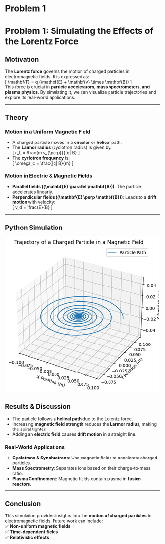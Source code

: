 # Problem 1
# **Problem 1: Simulating the Effects of the Lorentz Force**  

## **Motivation**  
The **Lorentz force** governs the motion of charged particles in electromagnetic fields. It is expressed as:  
\[
\mathbf{F} = q (\mathbf{E} + \mathbf{v} \times \mathbf{B})
\]  
This force is crucial in **particle accelerators, mass spectrometers, and plasma physics**. By simulating it, we can visualize particle trajectories and explore its real-world applications.  

---

## **Theory**  

### **Motion in a Uniform Magnetic Field**  
- A charged particle moves in a **circular** or **helical** path.  
- The **Larmor radius** (cyclotron radius) is given by:  
  \[
  r_L = \frac{m v_{\perp}}{|q| B}
  \]  
- The **cyclotron frequency** is:  
  \[
  \omega_c = \frac{|q| B}{m}
  \]  

### **Motion in Electric & Magnetic Fields**  
- **Parallel fields (\(\mathbf{E} \parallel \mathbf{B}\))**: The particle accelerates linearly.  
- **Perpendicular fields (\(\mathbf{E} \perp \mathbf{B}\))**: Leads to a **drift motion** with velocity:  
  \[
  v_d = \frac{E}{B}
  \]  

---

## **Python Simulation**  
![alt text](image-1.png)

## **Results & Discussion**  
- The particle follows a **helical path** due to the Lorentz force.  
- Increasing **magnetic field strength** reduces the **Larmor radius**, making the spiral tighter.  
- Adding an **electric field** causes **drift motion** in a straight line.  

### **Real-World Applications**  
- **Cyclotrons & Synchrotrons**: Use magnetic fields to accelerate charged particles.  
- **Mass Spectrometry**: Separates ions based on their charge-to-mass ratio.  
- **Plasma Confinement**: Magnetic fields contain plasma in **fusion reactors**.  

---

## **Conclusion**  
This simulation provides insights into the **motion of charged particles** in electromagnetic fields. Future work can include:  
✅ **Non-uniform magnetic fields**  
✅ **Time-dependent fields**  
✅ **Relativistic effects**

